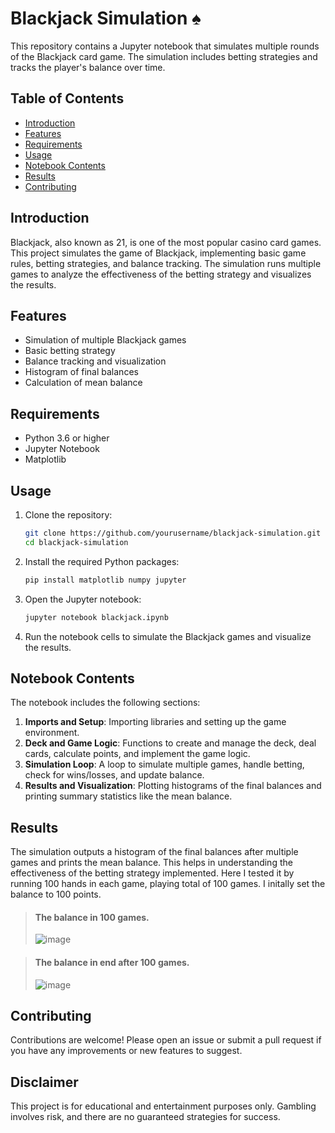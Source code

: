
# Blackjack Simulation ♠️

This repository contains a Jupyter notebook that simulates multiple rounds of the Blackjack card game. The simulation includes betting strategies and tracks the player's balance over time.

## Table of Contents

- [Introduction](#introduction)
- [Features](#features)
- [Requirements](#requirements)
- [Usage](#usage)
- [Notebook Contents](#notebook-contents)
- [Results](#results)
- [Contributing](#contributing)

## Introduction

Blackjack, also known as 21, is one of the most popular casino card games. This project simulates the game of Blackjack, implementing basic game rules, betting strategies, and balance tracking. The simulation runs multiple games to analyze the effectiveness of the betting strategy and visualizes the results.

## Features

- Simulation of multiple Blackjack games
- Basic betting strategy
- Balance tracking and visualization
- Histogram of final balances
- Calculation of mean balance

## Requirements

- Python 3.6 or higher
- Jupyter Notebook
- Matplotlib

## Usage

1. Clone the repository:

   ```bash
   git clone https://github.com/yourusername/blackjack-simulation.git
   cd blackjack-simulation
   ```

2. Install the required Python packages:

   ```bash
   pip install matplotlib numpy jupyter
   ```

3. Open the Jupyter notebook:

   ```bash
   jupyter notebook blackjack.ipynb
   ```

4. Run the notebook cells to simulate the Blackjack games and visualize the results.

## Notebook Contents

The notebook includes the following sections:

1. **Imports and Setup**: Importing libraries and setting up the game environment.
2. **Deck and Game Logic**: Functions to create and manage the deck, deal cards, calculate points, and implement the game logic.
3. **Simulation Loop**: A loop to simulate multiple games, handle betting, check for wins/losses, and update balance.
4. **Results and Visualization**: Plotting histograms of the final balances and printing summary statistics like the mean balance.

## Results


The simulation outputs a histogram of the final balances after multiple games and prints the mean balance. This helps in understanding the effectiveness of the betting strategy implemented. Here I tested it by running 100 hands in each game, playing total of 100 games. I initally set the balance to 100 points.
>  #### The balance in 100 games.
> ![image](https://github.com/user-attachments/assets/d5c2bd0f-cadf-4be7-998d-9aa81b979328)

>  #### The balance in end after 100 games.
>   ![image](https://github.com/user-attachments/assets/725f6ca8-e048-4f3b-ad3a-45759e38f7c1)


## Contributing

Contributions are welcome! Please open an issue or submit a pull request if you have any improvements or new features to suggest.

## Disclaimer
This project is for educational and entertainment purposes only. Gambling involves risk, and there are no guaranteed strategies for success.
